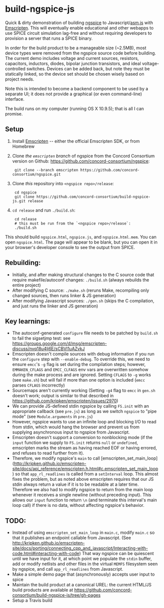 # build-ngspice-js

Quick &amp; dirty demonstration of building [ngspice](http://sourceforge.net/projects/ngspice/) to Javascript/[asm.js](http://asmjs.org/spec/latest/) with [Emscripten](http://emscripten.org/). This will eventually enable educational and other webapps to use SPICE circuit simulation lag-free and without requiring developers to provision a server that runs a SPICE binary.

In order for the build product to be a manageable size (~2.5MB), most device types were removed from the ngspice source code before building. The current demo includes voltage and current sources, resistors, capacitors, inductors, diodes, bipolar junction transistors, and ideal voltage-controlled switches. Devices can be added back, but note they must be statically linked, so the device set should be chosen wisely based on project needs.

Note this is intended to become a backend component to be used by a separate UI; it does not provide a graphical (or even command-line) interface.

The build runs on my computer (running OS X 10.9.5); that is all I can promise.

## Setup

1. Install [Emscripten](http://emscripten.org/) -- either the official Emscripten SDK, or from Homebrew
2. Clone *the `emscripten` branch* of ngspice from the Concord Consortium version on Github: https://github.com/concord-consortium/ngspice:

        git clone --branch emscripten https://github.com/concord-consortium/ngspice.git
        
3. Clone *this* repository into `<ngspice repo>/release`:

        cd ngspice
        git clone https://github.com/concord-consortium/build-ngspice-js.git release

4. `cd release` and run `./build.sh`:

        cd release  
        # this must be run from the `<ngspice repo>/release`:
        ./build.sh

This should build `ngspice.html`, `ngspice.js`, and `ngspice.html.mem`. You can open `ngspice.html`. The page will appear to be blank, but you can open it in your browser's developer console to see the output from SPICE.

## Rebuilding:

* Initially, and after making structural changes to the C source code that require makefile/autoconf changes: `./build.sh` (always rebuilds the entire project)
* After modifying C source: `./make.sh` (reruns Make, recompiling only changed sources, then runs linker & JS generation)
* After modifying Javascript sources: `./gen.sh` (skips the C compilation, and just runs the linker and JS generation)

## Key learnings:

* The autoconf-generated `configure` file needs to be patched by `build.sh` to fail the sigsetjmp test: see  https://groups.google.com/d/msg/emscripten-discuss/nvq18u4lj6E/sCBVl1uAZvkJ
* Emscripten doesn't compile sources with debug information if you run the `configure` step with `--enable-debug`. To override this, we need to ensure `emcc`'s `-g` flag is set during the compilation steps; however, `EMMAKEN_CFLAGS` and `EMCC_CLFAGS` env vars are overwritten somehow during the make process and are ignored. Setting `CFLAGS` to `-g` works (see `make.sh`) but will fail if more than one option is included (`emcc` parses `CFLAGS` incorrectly)
* Sourcemaps aren't currently working (Setting `-g4` flag to `emcc` in `gen.sh` doesn't work; output is similar to that described in https://github.com/kripken/emscripten/issues/2970)
* We can provide JS-defined stdin ngspice by calling `FS.init` with an appropriate callback (see `pre.js`) as long as we switch `ngspice` to "pipe mode" (see `Module.arguments` in `pre.js`)
* However, ngspice wants to use an infinite loop and blocking I/O to read from stdin, which would hang the browser and prevent us from supplying asynchronous input to ngspice from Javascript.
* Emscripten doesn't support a conversion to nonblocking mode (if the `input` function we supply to `FS.init` returns `null` or `undefined`, emscripten marks the stream as having reached EOF or having errored, and refuses to read further from it). 
* Therefore, we modify ngspice's `main` to call [emscripten_set_main_loop] (http://kripken.github.io/emscripten-site/docs/api_reference/emscripten.h.html#c.emscripten_set_main_loop) so that `app_rl_readlines` is called from a `setInterval` loop. This almost fixes the problem, but as noted above emscripten requires that our JS stdin always return a value if it is to be readable at  a later time. Therefore we also had to modify ngspice to return from the main loop whenever it receives a single newline (without preceding input). This allows our `input` function to return `\n` (and terminate this interval's main loop call) if there is no data, without affecting ngspice's behavior.

## TODO:

* Instead of using `emscripten_set_main_loop` in `main.c`, modify `main.c` so that it publishes an endpoint callable from Javascript. (See http://kripken.github.io/emscripten-site/docs/porting/connecting_cpp_and_javascript/Interacting-with-code.html#interacting-with-code)  That way ngspice can be quiescent until we have input for it, at which point we populate the `stdin` buffer, add or modify netlists and other files in the virtual `MEMFS` filesystem seen by ngspice, and call `app_rl_readlines` from Javascript.
* Make a simple demo page that (asynchronously) accepts user input to spice
* Maintain the build product at a canonical UREL: the current HTML/JS build products are available at https://github.com/concord-consortium/build-ngspice-js/tree/gh-pages
* Setup a Travis build
 
